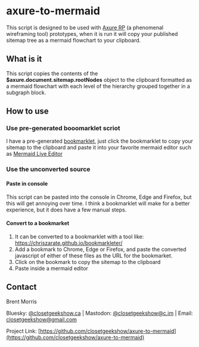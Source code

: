 # axure-to-mermaid 
This script is designed to be used with [Axure RP](https://axure.com) (a phenomenal wireframing tool) prototypes, when it is run it will copy your published sitemap tree as a mermaid flowchart to your clipboard. 

## What is it
This script copies the contents of the **$axure.document.sitemap.rootNodes** object to the clipboard formatted as a mermaid flowchart with each level of the hierarchy grouped together in a subgraph block.

## How to use 
### Use pre-generated booomarklet scriot
I have a pre-generated [bookmarklet](./axure-to-mermaid.bookmarklet.js), just click the bookmarklet to copy your sitemap to the clipboard and paste it into your favorite mermaid editor such as [Mermaid Live Editor](https://mermaid.live/)

### Use the unconverted source
#### Paste in console
This script can be pasted into the console in Chrome, Edge and Firefox, but this will get annoying over time. I think a bookmarklet will make for a better experience, but it does have a few manual steps. 

#### Convert to a bookmarket 
1. It can be converted to a bookmarklet with a tool like: https://chriszarate.github.io/bookmarkleter/
2. Add a bookmark to Chrome, Edge or Firefox, and paste the converted javascript of either of these files as the URL for the bookmarket.
3. Click on the bookmark to copy the sitemap to the clipboard
4. Paste inside a mermaid editor

## Contact
Brent Morris

Bluesky: [@closetgeekshow.ca](https://bsky.app/profile/closetgeekshow.ca) | Mastodon: [@closetgeekshow@c.im](https://c.im/@Closetgeekshow) | Email: [closetgeekshow@gmail.com](mailto:closetgeekshow@gmail.com)

Project Link: [https://github.com/closetgeekshow/axure-to-mermaid](https://github.com/closetgeekshow/axure-to-mermaid)
